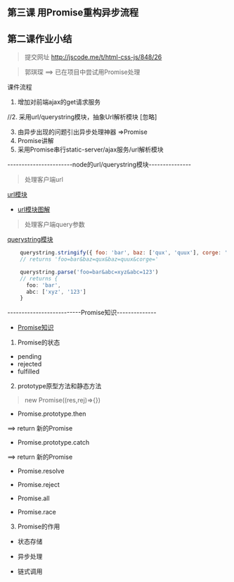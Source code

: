 
## 第三课 用Promise重构异步流程

## 第二课作业小结

> 提交网址 http://jscode.me/t/html-css-js/848/26

> 郭琪琛 ==> 已在项目中尝试用Promise处理[](https://github.com/GuoQichen/pure-node-notebook/blob/master/app/static-server/index.js)




课件流程
1. 增加对前端ajax的get请求服务



//2. 采用url/querystring模块，抽象Url解析模块 [忽略]


3. 由异步出现的问题引出异步处理神器 =>Promise
4. Promise讲解
5. 采用Promise串行static-server/ajax服务/url解析模块


-----------------------node的url/querystring模块---------------

> 处理客户端url

[url模块](https://github.com/nodejs/node/blob/master/doc/api/url.md)

- [url模块图解](./3rd-assets/url.png)


> 处理客户端query参数

[querystring模块](https://github.com/nodejs/node/blob/master/doc/api/querystring.md)

```javascript
	querystring.stringify({ foo: 'bar', baz: ['qux', 'quux'], corge: '' })
	// returns 'foo=bar&baz=qux&baz=quux&corge='

	querystring.parse('foo=bar&abc=xyz&abc=123')
	// returns {
	  foo: 'bar',
	  abc: ['xyz', '123']
	}
```




--------------------------Promise知识--------------

- [Promise知识](https://developer.mozilla.org/en-US/docs/Web/JavaScript/Reference/Global_Objects/Promise)

1. Promise的状态

- pending
- rejected
- fulfilled

2. prototype原型方法和静态方法

> new Promise((res,rej)=>{})

- Promise.prototype.then

==> return 新的Promise

- Promise.prototype.catch

==> return 新的Promise






- Promise.resolve

- Promise.reject

- Promise.all

- Promise.race

3. Promise的作用

- 状态存储

- 异步处理

- 链式调用


















